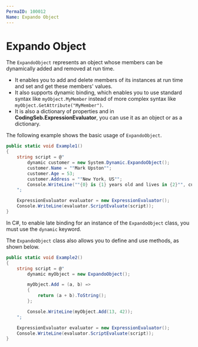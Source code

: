 ```yaml
---
PermaID: 100012
Name: Expando Object
---
```


# Expando Object

The `ExpandoObject` represents an object whose members can be dynamically added and removed at run time.

 - It enables you to add and delete members of its instances at run time and set and get these members' values.
 - It also supports dynamic binding, which enables you to use standard syntax like `myObject.MyMember` instead of more complex syntax like `myObject.GetAttribute("MyMember")`.
 - It is also a dictionary of properties and in **CodingSeb.ExpressionEvaluator**, you can use it as an object or as a dictionary.

The following example shows the basic usage of `ExpandoObject`.

```csharp
public static void Example1()
{
    string script = @"
        dynamic customer = new System.Dynamic.ExpandoObject();
        customer.Name = ""Mark Upston"";
        customer.Age = 53;
        customer.Address = ""New York, US"";
        Console.WriteLine(""{0} is {1} years old and lives in {2}"", customer.Name, customer.Age, customer.Address);
    ";

    ExpressionEvaluator evaluator = new ExpressionEvaluator();
    Console.WriteLine(evaluator.ScriptEvaluate(script));
}
```

In C#, to enable late binding for an instance of the `ExpandoObject` class, you must use the `dynamic` keyword.

The `ExpandoObject` class also allows you to define and use methods, as shown below.

```csharp
public static void Example2()
{
    string script = @"
        dynamic myObject = new ExpandoObject();

        myObject.Add = (a, b) => 
        {
            return (a + b).ToString();
        };

        Console.WriteLine(myObject.Add(13, 42));
    ";

    ExpressionEvaluator evaluator = new ExpressionEvaluator();
    Console.WriteLine(evaluator.ScriptEvaluate(script));
}
```
